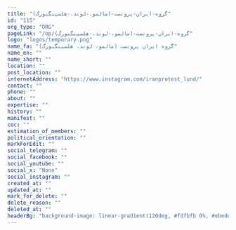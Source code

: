 ```yaml
---
title: "گروه-ایران-پروتست-(مالمو،-لوند،-هلسینگبورگ)"
id: "115"
org_type: "ORG"
pageLink: "/op/گروه-ایران-پروتست-(مالمو،-لوند،-هلسینگبورگ)"
logo: "logos/temporary.png"
name_fa: "گروه ایران پروتست (مالمو، لوند، هلسینگبورگ)"
name_en: ""
name_short: ""
location: ""
post_location: ""
internetAddress: "https://www.instagram.com/iranprotest_lund/"
contact: ""
phone: ""
about: ""
expertise: ""
history: ""
manifest: ""
coc: ""
estimation_of_members: ""
political_orientation: ""
markForEdit: ""
social_telegram: ""
social_facebook: ""
social_youtube: ""
social_x: "None"
social_instagram: ""
created_at: ""
updated_at: ""
mark_for_delete: ""
delete_reason: ""
deleted_at: ""
headerBg: "background-image: linear-gradient(120deg, #fdfbfb 0%, #ebedee 100%);"
---
```


